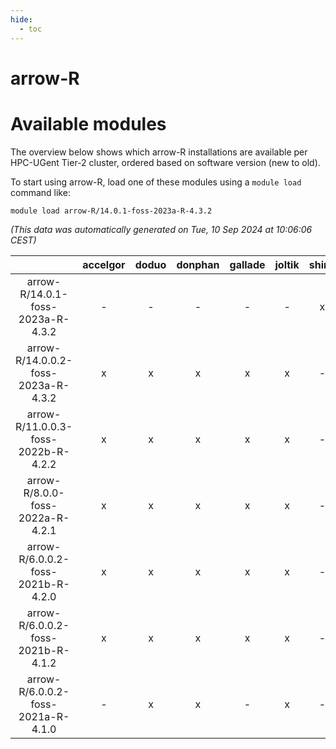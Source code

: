 ```yaml
---
hide:
  - toc
---
```


arrow-R
=======

# Available modules


The overview below shows which arrow-R installations are available per HPC-UGent Tier-2 cluster, ordered based on software version (new to old).

To start using arrow-R, load one of these modules using a `module load` command like:

```shell
module load arrow-R/14.0.1-foss-2023a-R-4.3.2
```

*(This data was automatically generated on Tue, 10 Sep 2024 at 10:06:06 CEST)*  

| |accelgor|doduo|donphan|gallade|joltik|shinx|skitty|
| :---: | :---: | :---: | :---: | :---: | :---: | :---: | :---: |
|arrow-R/14.0.1-foss-2023a-R-4.3.2|-|-|-|-|-|x|-|
|arrow-R/14.0.0.2-foss-2023a-R-4.3.2|x|x|x|x|x|-|x|
|arrow-R/11.0.0.3-foss-2022b-R-4.2.2|x|x|x|x|x|-|x|
|arrow-R/8.0.0-foss-2022a-R-4.2.1|x|x|x|x|x|-|x|
|arrow-R/6.0.0.2-foss-2021b-R-4.2.0|x|x|x|x|x|-|x|
|arrow-R/6.0.0.2-foss-2021b-R-4.1.2|x|x|x|x|x|-|x|
|arrow-R/6.0.0.2-foss-2021a-R-4.1.0|-|x|x|-|x|-|x|
